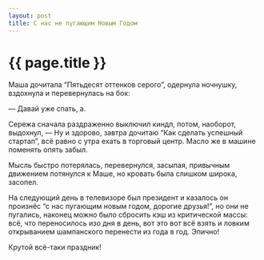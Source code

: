 ```yaml
---
layout: post
title: С нас не пугающим Новым Годом
---
```

# {{ page.title }}

Маша дочитала “Пятьдесят оттенков серого”, одернула ночнушку, вздохнула и перевернулась на бок: 

— Давай уже спать, а.

Сережа сначала раздраженно выключил киндл, потом, наоборот, выдохнул, — Ну и здорово, завтра дочитаю “Как сделать успешный стартап”, всё равно с утра ехать в торговый центр. Масло же в машине поменять опять забыл. 

Мысль быстро потерялась, перевернулся, засыпая, привычным движением потянулся к Маше, но кровать была слишком широка, засопел.

На следующий день в телевизоре был президент и казалось он произнёс “с нас пугающим новым годом, дорогие друзья!”, но они не пугались, наконец можно было сбросить кэш из критической массы:  всё, что переносилось изо дня в день, вот это вот всё взять и ловким открыванием шампанского перенести из года в год. Эпично!

Крутой всё-таки праздник!